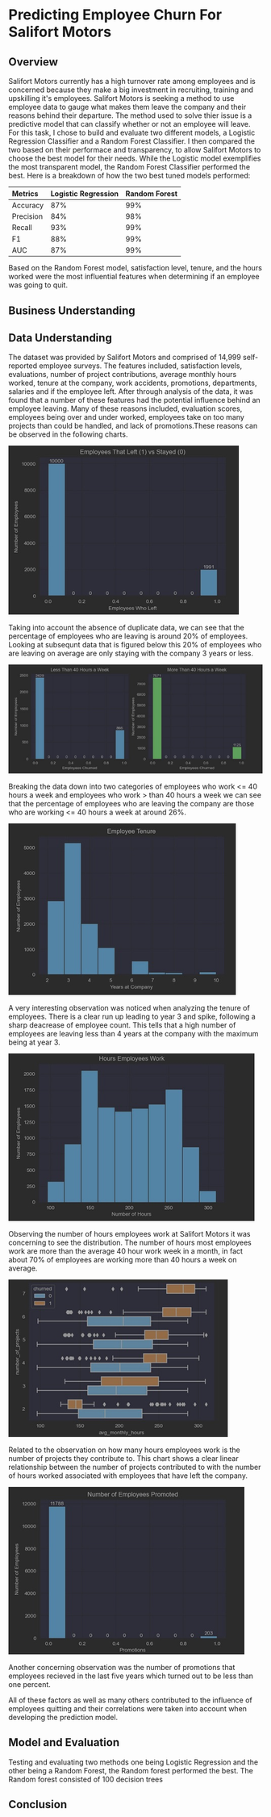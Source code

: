 # Predicting Employee Churn For Salifort Motors

## Overview
Salifort Motors currently has a high turnover rate among employees and is concerned because they make a big investment in recruiting, training and upskilling it's employees.
Salifort Motors is seeking a method to use employee data to gauge what makes them leave the company and their reasons behind their departure. The method used to solve thier issue is a predictive model that can classify whether or not an employee will leave. For this task, I chose to build and evaluate two different models, a Logistic Regression Classifier and a Random Forest Classifier. I then compared the two based on their performace and transparency, to allow Salifort Motors to choose the best model for their needs. While the Logistic model exemplifies the most transparent model, the Random Forest Classifier performed the best. Here is a breakdown of how the two best tuned models performed:

| Metrics   | Logistic Regression | Random Forest |
|:----------|:--------------------|:--------------|
| Accuracy  | 87%                 |   99%         |
| Precision | 84%                 |   98%         |
| Recall    | 93%                 |   99%         |
| F1        | 88%                 |   99%         |
| AUC       | 87%                 |   99%         |

Based on the Random Forest model, satisfaction level, tenure, and the hours worked were the most influential features when determining if an employee was going to quit.

## Business Understanding

## Data Understanding
The dataset was provided by Salifort Motors and comprised of 14,999 self-reported employee surveys. The features included, satisfaction levels, evaluations, number of project contributions, average monthly hours worked, tenure at the company, work accidents, promotions, departments, salaries and if the employee left. After through analysis of the data, it was found that a number of these features had the potential influence behind an employee leaving. Many of these reasons included, evaluation scores, employees being over and under worked, employees take on too many projects than could be handled, and lack of promotions.These reasons can be observed in the following charts.

![](Images/Employees_that_left.jpg)


Taking into account the absence of duplicate data, we can see that the percentage of employees who are leaving is around 20% of employees. Looking at subsequnt data that is figured below this 20% of employees who are leaving on average are only staying with the company 3 years or less.

![](Images/employee_churn_based_on_hours.jpg)


Breaking the data down into two categories of employees who work <= 40 hours a week and employees who work > than 40 hours a week we can see that the percentage of employees who are leaving the company are those who are working <= 40 hours a week  at around 26%.

  
![](Images/employee_tenure.jpg)

A very interesting observation was noticed when analyzing the tenure of employees. There is a clear run up leading to year 3 and spike, following a sharp deacrease of employee count. This tells that a high number of employees are leaving less than 4 years at the company with the maximum being at year 3.

  
![](Images/hours_employees_work.jpg)

Observing the number of hours employees work at Salifort Motors it was concerning to see the distribution. The number of hours most employees work are more than the average 40 hour work week in a month, in fact about 70% of employees are working more than 40 hours a week on average.
  
![](Images/hours_vs_number_of_projects.jpg)

Related to the observation on how many hours employees work is the number of projects they contribute to. This chart shows a clear linear relationship between the number of projects contributed to with the number of hours worked associated with employees that have left the company. 


![](Images/promotions.jpg)

Another concerning observation was the number of promotions that employees recieved in the last five years which turned out to be less than one percent.

All of these factors as well as many others contributed to the influence of employees quitting and their correlations were taken into account when developing the prediction model.

## Model and Evaluation
Testing and evaluating two methods one being Logistic Regression and the other being a Random Forest, the Random forest performed the best. The Random forest consisted of 100 decision trees
## Conclusion
